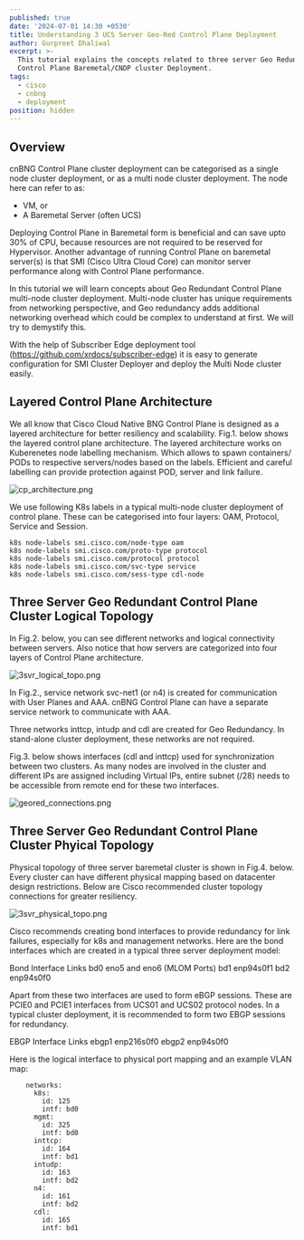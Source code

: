 ```yaml
---
published: true
date: '2024-07-01 14:30 +0530'
title: Understanding 3 UCS Server Geo-Red Control Plane Deployment
author: Gurpreet Dhaliwal
excerpt: >-
  This tutorial explains the concepts related to three server Geo Redundant
  Control Plane Baremetal/CNDP cluster Deployment. 
tags:
  - cisco
  - cnbng
  - deployment
position: hidden
---
```

## Overview

cnBNG Control Plane cluster deployment can be categorised as a single node cluster deployment, or as a multi node cluster deployment. The node here can refer to as:
- VM, or
- A Baremetal Server (often UCS)

Deploying Control Plane in Baremetal form is beneficial and can save upto 30% of CPU, because resources are not required to be reserved for Hypervisor. Another advantage of running Control Plane on baremetal server(s) is that SMI (Cisco Ultra Cloud Core) can monitor server performance along with Control Plane performance. 

In this tutorial we will learn concepts about Geo Redundant Control Plane multi-node cluster deployment. Multi-node cluster has unique requirements from networking perspective, and Geo redundancy adds additional networking overhead which could be complex to understand at first. We will try to demystify this.

With the help of Subscriber Edge deployment tool (https://github.com/xrdocs/subscriber-edge) it is easy to generate configuration for SMI Cluster Deployer and deploy the Multi Node cluster easily.

## Layered Control Plane Architecture

We all know that Cisco Cloud Native BNG Control Plane is designed as a layered architecture for better resiliency and scalability. Fig.1. below shows the layered control plane architecture. The layered architecture works on Kuberenetes node labelling mechanism. Which allows to spawn containers/ PODs to respective servers/nodes based on the labels. Efficient and careful labelling can provide protection against POD, server and link failure.

![cp_architecture.png]({{site.baseurl}}/images/cp_architecture.png)


We use following K8s labels in a typical multi-node cluster deployment of control plane. These can be categorised into four layers: OAM, Protocol, Service and Session. 

```
k8s node-labels smi.cisco.com/node-type oam
k8s node-labels smi.cisco.com/proto-type protocol
k8s node-labels smi.cisco.com/protocol protocol
k8s node-labels smi.cisco.com/svc-type service
k8s node-labels smi.cisco.com/sess-type cdl-node
```

## Three Server Geo Redundant Control Plane Cluster Logical Topology

In Fig.2. below, you can see different networks and logical connectivity between servers. Also notice that how servers are categorized into four layers of Control Plane architecture.

![3svr_logical_topo.png]({{site.baseurl}}/images/3svr_logical_topo.png)

In Fig.2., service network svc-net1 (or n4) is created for communication with User Planes and AAA. cnBNG Control Plane can have a separate service network to communicate with AAA. 

Three networks inttcp, intudp and cdl are created for Geo Redundancy. In stand-alone cluster deployment, these networks are not required. 

Fig.3. below shows interfaces (cdl and inttcp) used for synchronization between two clusters. As many nodes are involved in the cluster and different IPs are assigned including Virtual IPs, entire subnet (/28) needs to be accessible from remote end for these two interfaces. 

![geored_connections.png]({{site.baseurl}}/images/geored_connections.png)

## Three Server Geo Redundant Control Plane Cluster Phyical Topology

Physical topology of three server baremetal cluster is shown in Fig.4. below. Every cluster can have different physical mapping based on datacenter design restrictions. Below are Cisco recommended cluster topology connections for greater resiliency.

![3svr_physical_topo.png]({{site.baseurl}}/images/3svr_physical_topo.png)

Cisco recommends creating bond interfaces to provide redundancy for link failures, especially for k8s and management networks. Here are the bond interfaces which are created in a typical three server deployment model:

Bond Interface	Links
bd0	eno5 and eno6 (MLOM Ports)
bd1	enp94s0f1
bd2	enp94s0f0

Apart from these two interfaces are used to form eBGP sessions. These are PCIE0 and PCIE1 interfaces from UCS01 and UCS02 protocol nodes. In a typical cluster deployment, it is recommended to form two EBGP sessions for redundancy. 

EBGP Interface	Links
ebgp1	enp216s0f0
ebgp2	enp94s0f0

Here is the logical interface to physical port mapping and an example VLAN map:

```
    networks:
      k8s:
        id: 125
        intf: bd0
      mgmt:
        id: 325
        intf: bd0
      inttcp:
        id: 164
        intf: bd1
      intudp:
        id: 163
        intf: bd2
      n4:
        id: 161
        intf: bd2
      cdl:
        id: 165 
        intf: bd1
```

